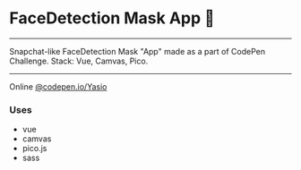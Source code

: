 # FaceDetection Mask App 🤳 

---

Snapchat-like FaceDetection Mask "App" made as a part of CodePen Challenge. Stack: Vue, Camvas, Pico.

---

Online
[@codepen.io/Yasio](https://codepen.io/Yasio/full/MPmvJb/)

### Uses

* vue
* camvas
* pico.js
* sass
